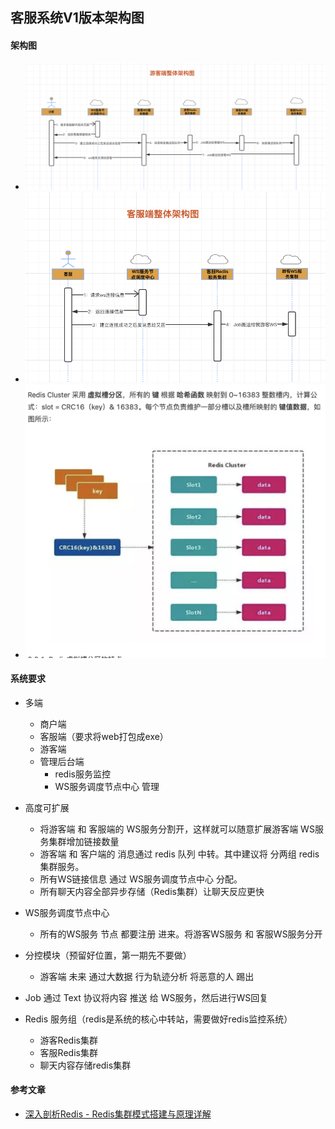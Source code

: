## 客服系统V1版本架构图

#### 架构图
* ![游客端](./../images/framework_guest.png)
* ![客服端](./../images/framework_kf.png)
* ![Redis集群](./../images/redis_group.png)
#### 系统要求
* 多端
    * 商户端
    * 客服端（要求将web打包成exe）
    * 游客端
    * 管理后台端
        * redis服务监控
        * WS服务调度节点中心 管理
* 高度可扩展
    * 将游客端 和 客服端的 WS服务分割开，这样就可以随意扩展游客端 WS服务集群增加链接数量
    * 游客端 和 客户端的 消息通过 redis 队列 中转。其中建议将 分两组 redis 集群服务。
    * 所有WS链接信息 通过 WS服务调度节点中心 分配。
    * 所有聊天内容全部异步存储（Redis集群）让聊天反应更快
* WS服务调度节点中心
    * 所有的WS服务 节点 都要注册 进来。将游客WS服务 和 客服WS服务分开

* 分控模块（预留好位置，第一期先不要做）
    * 游客端  未来 通过大数据 行为轨迹分析 将恶意的人 踢出
* Job 通过 Text 协议将内容 推送 给 WS服务，然后进行WS回复
* Redis 服务组（redis是系统的核心中转站，需要做好redis监控系统）
    * 游客Redis集群
    * 客服Redis集群
    * 聊天内容存储redis集群


#### 参考文章
* [深入剖析Redis - Redis集群模式搭建与原理详解](https://www.jianshu.com/p/84dbb25cc8dc)

